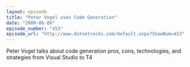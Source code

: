```yaml
---
layout: episode
title: "Peter Vogel uses Code Generation"
date: "2009-06-09"
episode_number: "453"
episode_url: "http://www.dotnetrocks.com/default.aspx?ShowNum=453"
---
```


Peter Vogel talks about code generation pros, cons, technologies, and strategies from Visual Studio to T4
